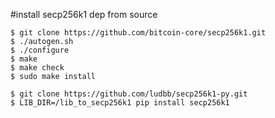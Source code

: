 #install secp256k1 dep from source

```
$ git clone https://github.com/bitcoin-core/secp256k1.git
$ ./autogen.sh
$ ./configure
$ make
$ make check
$ sudo make install

$ git clone https://github.com/ludbb/secp256k1-py.git
$ LIB_DIR=/lib_to_secp256k1 pip install secp256k1

```

